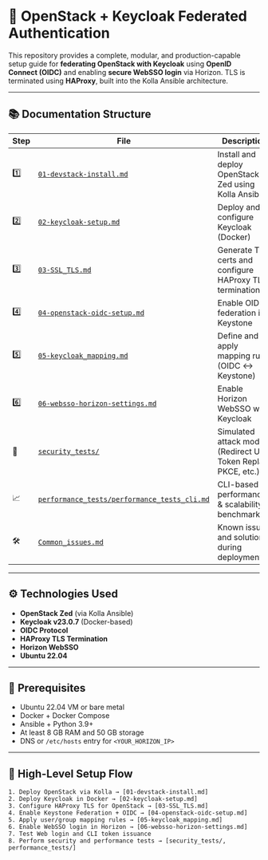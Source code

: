 # 🔐 OpenStack + Keycloak Federated Authentication 

This repository provides a complete, modular, and production-capable setup guide for **federating OpenStack with Keycloak** using **OpenID Connect (OIDC)** and enabling **secure WebSSO login** via Horizon. TLS is terminated using **HAProxy**, built into the Kolla Ansible architecture.

---

## 📚 Documentation Structure

| Step | File | Description |
|------|------|-------------|
| 1️⃣ | [`01-devstack-install.md`](./01-devstack-install.md) | Install and deploy OpenStack Zed using Kolla Ansible |
| 2️⃣ | [`02-keycloak-setup.md`](./02-keycloak-setup.md) | Deploy and configure Keycloak (Docker) |
| 3️⃣ | [`03-SSL_TLS.md`](./03-SSL_TLS.md) | Generate TLS certs and configure HAProxy TLS termination |
| 4️⃣ | [`04-openstack-oidc-setup.md`](./04-openstack-oidc-setup.md) | Enable OIDC federation in Keystone |
| 5️⃣ | [`05-keycloak_mapping.md`](./05-keycloak_mapping.md) | Define and apply mapping rules (OIDC ↔ Keystone) |
| 6️⃣ | [`06-websso-horizon-settings.md`](./06-websso-horizon-settings.md) | Enable Horizon WebSSO with Keycloak |
| 🔐 | [`security_tests/`](./security_tests/) | Simulated attack models (Redirect URI, Token Replay, PKCE, etc.) |
| 📈 | [`performance_tests/performance_tests_cli.md`](./performance_tests/performance_tests_cli.md) | CLI-based performance & scalability benchmarking |
| 🛠 | [`Common_issues.md`](./Common_issues.md) | Known issues and solutions during deployment |

---

## ⚙️ Technologies Used

- **OpenStack Zed** (via Kolla Ansible)
- **Keycloak v23.0.7** (Docker-based)
- **OIDC Protocol**
- **HAProxy TLS Termination**
- **Horizon WebSSO**
- **Ubuntu 22.04**

---

## 🔧 Prerequisites

- Ubuntu 22.04 VM or bare metal
- Docker + Docker Compose
- Ansible + Python 3.9+
- At least 8 GB RAM and 50 GB storage
- DNS or `/etc/hosts` entry for `<YOUR_HORIZON_IP>`

---

## 🚀 High-Level Setup Flow

```text
1. Deploy OpenStack via Kolla → [01-devstack-install.md]
2. Deploy Keycloak in Docker → [02-keycloak-setup.md]
3. Configure HAProxy TLS for OpenStack → [03-SSL_TLS.md]
4. Enable Keystone Federation + OIDC → [04-openstack-oidc-setup.md]
5. Apply user/group mapping rules → [05-keycloak_mapping.md]
6. Enable WebSSO login in Horizon → [06-websso-horizon-settings.md]
7. Test Web login and CLI token issuance
8. Perform security and performance tests → [security_tests/, performance_tests/]
